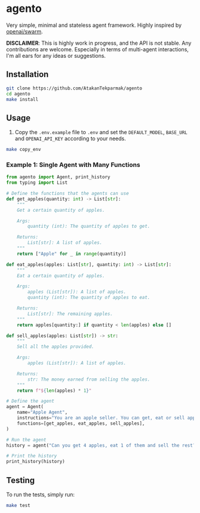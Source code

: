 # agento

Very simple, minimal and stateless agent framework. Highly inspired by [openai/swarm](https://github.com/openai/swarm).

**DISCLAIMER**: This is highly work in progress, and the API is not stable. Any contributions are welcome.
Especially in terms of multi-agent interactions, I'm all ears for any ideas or suggestions.

## Installation

```bash
git clone https://github.com/AtakanTekparmak/agento 
cd agento
make install
```


## Usage

1. Copy the `.env.example` file to `.env` and set the `DEFAULT_MODEL`, `BASE_URL` and `OPENAI_API_KEY` according to your needs.
```bash
make copy_env
```

### Example 1: Single Agent with Many Functions

```python
from agento import Agent, print_history
from typing import List

# Define the functions that the agents can use
def get_apples(quantity: int) -> List[str]:
    """
    Get a certain quantity of apples.

    Args:
        quantity (int): The quantity of apples to get.

    Returns:
        List[str]: A list of apples.
    """
    return ["Apple" for _ in range(quantity)]

def eat_apples(apples: List[str], quantity: int) -> List[str]:
    """
    Eat a certain quantity of apples.

    Args:
        apples (List[str]): A list of apples.
        quantity (int): The quantity of apples to eat.

    Returns:
        List[str]: The remaining apples.
    """
    return apples[quantity:] if quantity < len(apples) else []

def sell_apples(apples: List[str]) -> str:
    """
    Sell all the apples provided.

    Args:
        apples (List[str]): A list of apples.

    Returns:
        str: The money earned from selling the apples.
    """
    return f"${len(apples) * 1}"

# Define the agent
agent = Agent(
    name="Apple Agent",
    instructions="You are an apple seller. You can get, eat or sell apples.",
    functions=[get_apples, eat_apples, sell_apples],
)

# Run the agent
history = agent("Can you get 4 apples, eat 1 of them and sell the rest?")

# Print the history
print_history(history)
```

## Testing

To run the tests, simply run:
```bash
make test
```
